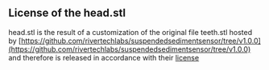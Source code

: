 ## License of the head.stl 

head.stl is the result of a customization of the original file teeth.stl hosted by [https://github.com/rivertechlabs/suspendedsedimentsensor/tree/v1.0.0](https://github.com/rivertechlabs/suspendedsedimentsensor/tree/v1.0.0)
and therefore is released in accordance with their [license](https://github.com/rivertechlabs/suspendedsedimentsensor/blob/v1.0.0/LICENSE)
